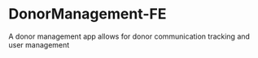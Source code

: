 # DonorManagement-FE
A donor management app allows for donor communication tracking and user management

